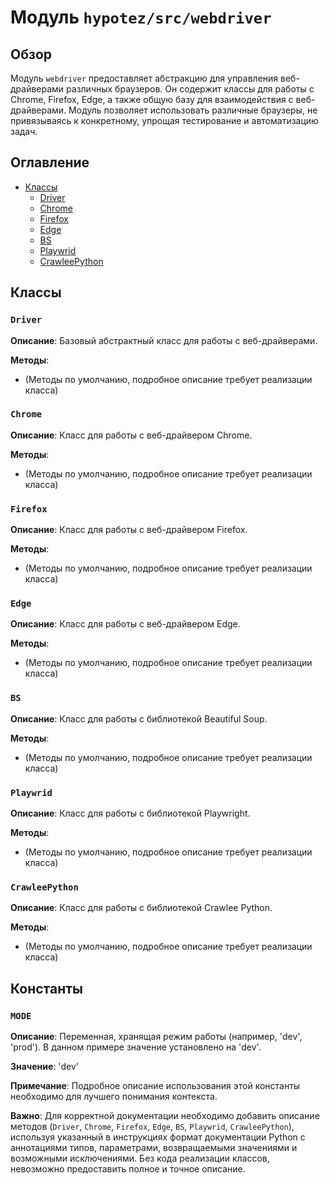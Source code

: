 # Модуль `hypotez/src/webdriver`

## Обзор

Модуль `webdriver` предоставляет абстракцию для управления веб-драйверами различных браузеров.  Он содержит классы для работы с Chrome, Firefox, Edge, а также общую базу для взаимодействия с веб-драйверами.  Модуль позволяет использовать различные браузеры, не привязываясь к конкретному, упрощая тестирование и автоматизацию задач.

## Оглавление

* [Классы](#классы)
    * [Driver](#driver)
    * [Chrome](#chrome)
    * [Firefox](#firefox)
    * [Edge](#edge)
    * [BS](#bs)
    * [Playwrid](#playwrid)
    * [CrawleePython](#crawlee-python)


## Классы

### `Driver`

**Описание**: Базовый абстрактный класс для работы с веб-драйверами.

**Методы**:

- (Методы по умолчанию, подробное описание требует реализации класса)


### `Chrome`

**Описание**: Класс для работы с веб-драйвером Chrome.

**Методы**:

- (Методы по умолчанию, подробное описание требует реализации класса)


### `Firefox`

**Описание**: Класс для работы с веб-драйвером Firefox.

**Методы**:

- (Методы по умолчанию, подробное описание требует реализации класса)


### `Edge`

**Описание**: Класс для работы с веб-драйвером Edge.

**Методы**:

- (Методы по умолчанию, подробное описание требует реализации класса)


### `BS`

**Описание**: Класс для работы с библиотекой Beautiful Soup.

**Методы**:

- (Методы по умолчанию, подробное описание требует реализации класса)


### `Playwrid`

**Описание**: Класс для работы с библиотекой Playwright.

**Методы**:

- (Методы по умолчанию, подробное описание требует реализации класса)


### `CrawleePython`

**Описание**: Класс для работы с библиотекой Crawlee Python.

**Методы**:

- (Методы по умолчанию, подробное описание требует реализации класса)


## Константы

### `MODE`

**Описание**:  Переменная, хранящая режим работы (например, 'dev', 'prod'). В данном примере значение установлено на 'dev'.

**Значение**: 'dev'

**Примечание**:  Подробное описание использования этой константы необходимо для лучшего понимания контекста.


**Важно**: Для корректной документации необходимо добавить описание методов (`Driver`, `Chrome`, `Firefox`, `Edge`, `BS`, `Playwrid`, `CrawleePython`), используя указанный в инструкциях формат документации Python с аннотациями типов, параметрами, возвращаемыми значениями и возможными исключениями.  Без кода реализации классов, невозможно предоставить полное и точное описание.